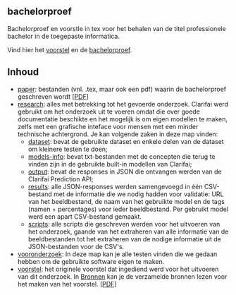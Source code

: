 ## bachelorproef

Bachelorproef en voorstle in tex voor het behalen van de titel professionele bachelor in de toegepaste informatica.

Vind hier het [voorstel](voorstel/vanderperren_nastasia_voorstel.pdf) en de [bachelorproef](paper/bachproef-tin.pdf).

## Inhoud

* [paper](paper): bestanden (vnl. .tex, maar ook een pdf) waarin de bachelorproef geschreven wordt [[PDF](paper/bachproef-tin.pdf)]
* [research](research): alles met betrekking tot het gevoerde onderzoek. Clarifai werd gebruikt om het onderzoek uit te voeren omdat die over goede documentatie beschikte en het mogelijk is om eigen modellen te maken, zelfs met een grafische inteface voor mensen met een minder technische achtergrond. Je kan volgende zaken in deze map vinden:
  * [dataset](reseach/dataset): bevat de gebruikte dataset en enkele delen van de dataset om kleinere testen te doen;
  * [models-info](research/models-info): bevat txt-bestanden met de concepten die terug te vinden zijn in de gebruikte built-in modellen van Clarifai;
  * [output](research/output): bevat de responses in JSON die ontvangen werden van de Clarifai Prediction API;
  * [results](research/result): alle JSON-responses werden samengevoegd in één CSV-bestand met de informatie die we nodig hadden voor validatie: URL van het beeldbestand, de naam van het gebruikte model en de tags (namen + percentages) voor ieder beeldbestand. Per gebruikt model werd een apart CSV-bestand gemaakt.
  * [scripts](research/scripts): alle scripts die geschreven werden voor het uitvoeren van het onderzoek, gaande van het extraheren van alle informatie van de beeldbestanden tot het extraheren van de nodige informatie uit de JSON-bestanden voor de CSV's.
* [vooronderzoek](vooronderzoek): In deze map kan je alle testen vinden die we gedaan hebben om de gebruikte software eigen te maken.
* [voorstel](voorstel): het originele voorstel dat ingediend werd voor het uitvoeren van dit onderzoek. In [Bronnen](voorstel/bronnen/bronnen.md) kan je de verzamelde bronnen lezen voor het maken van het voorstel. [[PDF](voorstel/vanderperren_nastasia_voorstel.pdf)]
